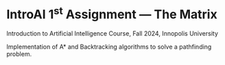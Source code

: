 # IntroAI 1<sup>st</sup> Assignment — The Matrix

Introduction to Artificial Intelligence Course, Fall 2024, Innopolis University

Implementation of A* and Backtracking algorithms to solve a pathfinding problem.
